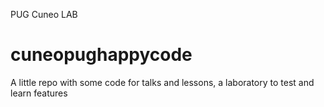PUG Cuneo LAB
# cuneopughappycode
A little repo with some code for talks and lessons, a laboratory to test and learn features
